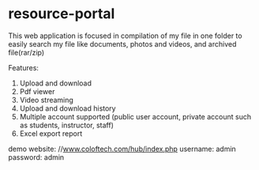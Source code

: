 # resource-portal

This web application is focused in compilation of my file in one folder to easily search my file like documents, photos and videos, and archived file(rar/zip)

Features:
1. Upload and download
2. Pdf viewer
3. Video streaming
4. Upload and download history
5. Multiple account supported (public user account, private account such as students, instructor, staff)
6. Excel export report



demo
website: //www.coloftech.com/hub/index.php
username: admin
password: admin
